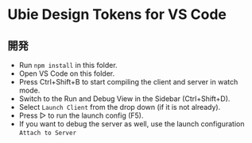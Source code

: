 # Ubie Design Tokens for VS Code

## 開発

- Run `npm install` in this folder.
- Open VS Code on this folder.
- Press Ctrl+Shift+B to start compiling the client and server in watch mode.
- Switch to the Run and Debug View in the Sidebar (Ctrl+Shift+D).
- Select `Launch Client` from the drop down (if it is not already).
- Press ▷ to run the launch config (F5).
- If you want to debug the server as well, use the launch configuration `Attach to Server`
